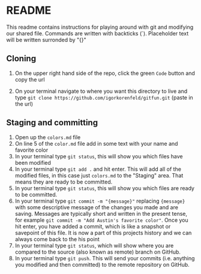 # README

This readme contains instructions for playing around with git and modifying our shared file. Commands are written with backticks (\`). Placeholder text will be written surronded by "{}"

## Cloning
1. On the upper right hand side of the repo, click the green `Code` button and copy the url

2. On your terminal navigate to where you want this directory to live and type `git clone https://github.com/igorkorenfeld/gitfun.git` (paste in the url)

## Staging and committing
1. Open up the `colors.md` file
2. On line 5 of the `color.md` file add in some text with your name and favorite color
4. In your terminal type `git status`, this will show you which files have been modified
3. In your terminal type `git add .` and hit enter. This will add all of the modified files, in this case just `colors.md` to the "Staging" area. That means they are ready to be committed.
4. In your terminal type `git status`, this will show you which files are ready to be committed.
4. In your terminal type `git commit -m "{message}"` replacing `{message}` with some descriptive message of the changes you made and are saving. Messages are typically short and written in the present tense, for example `git commit -m "Add Austin's favorite color"`. Once you hit enter, you have added a commit, which is like a snapshot or savepoint of this file. It is now a part of this projects history and we can always come back to the his point
4. In your terminal type `git status`, which will show where you are compared to the source (also known as remote) branch on GitHub.
5. In your terminal type `git push`. This will send your commits (i.e. anything you modified and then committed) to the remote repository on GitHub.
